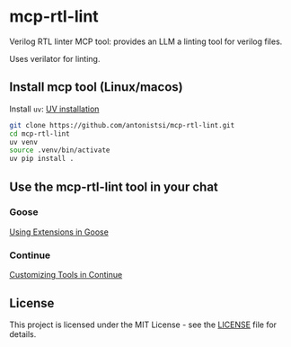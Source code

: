 # mcp-rtl-lint

Verilog RTL linter MCP tool: provides an LLM a linting tool for verilog files.

Uses verilator for linting.

## Install mcp tool (Linux/macos)

Install `uv`: [UV installation](https://github.com/astral-sh/uv?tab=readme-ov-file#installation)

```bash
git clone https://github.com/antonistsi/mcp-rtl-lint.git
cd mcp-rtl-lint
uv venv
source .venv/bin/activate
uv pip install .
```

## Use the mcp-rtl-lint tool in your chat

### Goose

[Using Extensions in Goose](https://www.getgoose.ai/docs/latest/getting-started/using-extensions)

### Continue

[Customizing Tools in Continue](https://continue.dev/docs/customization/tools)

## License

This project is licensed under the MIT License - see the [LICENSE](LICENSE) file for details.
